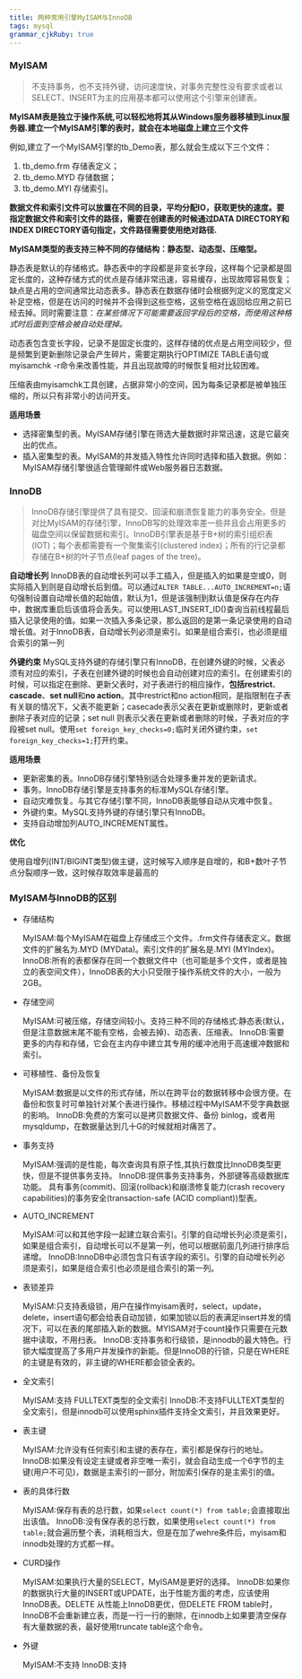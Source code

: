 ```yaml
---
title: 两种常用引擎MyISAM与InnoDB
tags: mysql
grammar_cjkRuby: true
---
```


### MyISAM
> 不支持事务，也不支持外键，访问速度快，对事务完整性没有要求或者以SELECT、INSERT为主的应用基本都可以使用这个引擎来创建表。

**MyISAM表是独立于操作系统,可以轻松地将其从Windows服务器移植到Linux服务器.建立一个MyISAM引擎的表时，就会在本地磁盘上建立三个文件**

例如,建立了一个MyISAM引擎的tb_Demo表，那么就会生成以下三个文件：

1. tb_demo.frm 存储表定义；
2. tb_demo.MYD 存储数据；
3. tb_demo.MYI 存储索引。


**数据文件和索引文件可以放置在不同的目录，平均分配IO，获取更快的速度。要指定数据文件和索引文件的路径，需要在创建表的时候通过DATA DIRECTORY和INDEX DIRECTORY语句指定，文件路径需要使用绝对路径.**


**MyISAM类型的表支持三种不同的存储结构：静态型、动态型、压缩型。**

静态表是默认的存储格式。静态表中的字段都是非变长字段，这样每个记录都是固定长度的，这种存储方式的优点是存储非常迅速，容易缓存，出现故障容易恢复；缺点是占用的空间通常比动态表多。静态表在数据存储时会根据列定义的宽度定义补足空格，但是在访问的时候并不会得到这些空格，这些空格在返回给应用之前已经去掉。同时需要注意：*在某些情况下可能需要返回字段后的空格，而使用这种格式时后面到空格会被自动处理掉。*

动态表包含变长字段，记录不是固定长度的，这样存储的优点是占用空间较少，但是频繁到更新删除记录会产生碎片，需要定期执行OPTIMIZE TABLE语句或myisamchk -r命令来改善性能，并且出现故障的时候恢复相对比较困难。

压缩表由myisamchk工具创建，占据非常小的空间，因为每条记录都是被单独压缩的，所以只有非常小的访问开支。

**适用场景**
- 选择密集型的表。MyISAM存储引擎在筛选大量数据时非常迅速，这是它最突出的优点。
- 插入密集型的表。MyISAM的并发插入特性允许同时选择和插入数据。例如：MyISAM存储引擎很适合管理邮件或Web服务器日志数据。

### InnoDB
 > InnoDB存储引擎提供了具有提交、回滚和崩溃恢复能力的事务安全。但是对比MyISAM的存储引擎，InnoDB写的处理效率差一些并且会占用更多的磁盘空间以保留数据和索引。InnoDB引擎表是基于B+树的索引组织表(IOT)；每个表都需要有一个聚集索引(clustered index)；所有的行记录都存储在B+树的叶子节点(leaf pages of the tree)。

**自动增长列**
InnoDB表的自动增长列可以手工插入，但是插入的如果是空或0，则实际插入到则是自动增长后到值。可以通过`ALTER TABLE...AUTO_INCREMENT=n;`语句强制设置自动增长值的起始值，默认为1，但是该强制到默认值是保存在内存中，数据库重启后该值将会丢失。可以使用LAST_INSERT_ID()查询当前线程最后插入记录使用的值。如果一次插入多条记录，那么返回的是第一条记录使用的自动增长值。对于InnoDB表，自动增长列必须是索引。如果是组合索引，也必须是组合索引的第一列

**外键约束**
MySQL支持外键的存储引擎只有InnoDB，在创建外键的时候，父表必须有对应的索引，子表在创建外键的时候也会自动创建对应的索引。在创建索引的时候，可以指定在删除、更新父表时，对子表进行的相应操作，**包括restrict**、**cascade**、**set null**和**no action**。其中restrict和no action相同，是指限制在子表有关联的情况下，父表不能更新；casecade表示父表在更新或删除时，更新或者删除子表对应的记录；set null 则表示父表在更新或者删除的时候，子表对应的字段被set null。使用`set foreign_key_checks=0;`临时关闭外键约束，`set foreign_key_checks=1;`打开约束。

**适用场景**
- 更新密集的表。InnoDB存储引擎特别适合处理多重并发的更新请求。
- 事务。InnoDB存储引擎是支持事务的标准MySQL存储引擎。
- 自动灾难恢复。与其它存储引擎不同，InnoDB表能够自动从灾难中恢复。
- 外键约束。MySQL支持外键的存储引擎只有InnoDB。
- 支持自动增加列AUTO_INCREMENT属性。

**优化**

使用自增列(INT/BIGINT类型)做主键，这时候写入顺序是自增的，和B+数叶子节点分裂顺序一致，这时候存取效率是最高的

### MyISAM与InnoDB的区别
- 存储结构

  MyISAM:每个MyISAM在磁盘上存储成三个文件。.frm文件存储表定义。数据文件的扩展名为.MYD (MYData)。索引文件的扩展名是.MYI (MYIndex)。
  InnoDB:所有的表都保存在同一个数据文件中（也可能是多个文件，或者是独立的表空间文件），InnoDB表的大小只受限于操作系统文件的大小，一般为2GB。
  
- 存储空间

  MyISAM:可被压缩，存储空间较小。支持三种不同的存储格式:静态表(默认，但是注意数据末尾不能有空格，会被去掉)、动态表、压缩表。
  InnoDB:需要更多的内存和存储，它会在主内存中建立其专用的缓冲池用于高速缓冲数据和索引。
  
 - 可移植性、备份及恢复

	  MyISAM:数据是以文件的形式存储，所以在跨平台的数据转移中会很方便。在备份和恢复时可单独针对某个表进行操作。移植过程中MyISAM不受字典数据的影响。
	  InnoDB:免费的方案可以是拷贝数据文件、备份 binlog，或者用 mysqldump，在数据量达到几十G的时候就相对痛苦了。
  
 - 事务支持

	  MyISAM:强调的是性能，每次查询具有原子性,其执行数度比InnoDB类型更快，但是不提供事务支持。
	  InnoDB:提供事务支持事务，外部键等高级数据库功能。 具有事务(commit)、回滚(rollback)和崩溃修复能力(crash recovery capabilities)的事务安全(transaction-safe (ACID compliant))型表。

- AUTO_INCREMENT

  MyISAM:可以和其他字段一起建立联合索引。引擎的自动增长列必须是索引，如果是组合索引，自动增长可以不是第一列，他可以根据前面几列进行排序后递增。
  InnoDB:InnoDB中必须包含只有该字段的索引。引擎的自动增长列必须是索引，如果是组合索引也必须是组合索引的第一列。
  
 - 表锁差异

	 MyISAM:只支持表级锁，用户在操作myisam表时，select，update，delete，insert语句都会给表自动加锁，如果加锁以后的表满足insert并发的情况下，可以在表的尾部插入新的数据。MYISAM对于count操作只需要在元数据中读取，不用扫表。
	  InnoDB:支持事务和行级锁，是innodb的最大特色。行锁大幅度提高了多用户并发操作的新能。但是InnoDB的行锁，只是在WHERE的主键是有效的，非主键的WHERE都会锁全表的。
  
  - 全文索引

	  MyISAM:支持 FULLTEXT类型的全文索引
	  InnoDB:不支持FULLTEXT类型的全文索引，但是innodb可以使用sphinx插件支持全文索引，并且效果更好。
  
  - 表主键

	  MyISAM:允许没有任何索引和主键的表存在，索引都是保存行的地址。
	  InnoDB:如果没有设定主键或者非空唯一索引，就会自动生成一个6字节的主键(用户不可见)，数据是主索引的一部分，附加索引保存的是主索引的值。
	  
- 表的具体行数

	 MyISAM:保存有表的总行数，如果`select count(*) from table;`会直接取出出该值。
	 InnoDB:没有保存表的总行数，如果使用`select count(*) from table;`就会遍历整个表，消耗相当大，但是在加了wehre条件后，myisam和innodb处理的方式都一样。 
	 
- CURD操作

  MyISAM:如果执行大量的SELECT，MyISAM是更好的选择。
  InnoDB:如果你的数据执行大量的INSERT或UPDATE，出于性能方面的考虑，应该使用InnoDB表。DELETE 从性能上InnoDB更优，但DELETE FROM table时，InnoDB不会重新建立表，而是一行一行的删除，在innodb上如果要清空保存有大量数据的表，最好使用truncate table这个命令。

- 外键

	MyISAM:不支持
	InnoDB:支持




